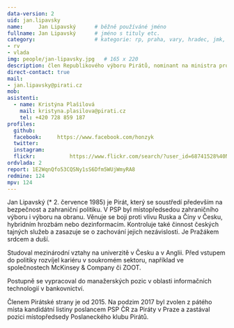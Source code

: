```yaml
---
data-version: 2
uid: jan.lipavsky
name:     Jan Lipavský  	# běžně používáné jméno
fullname: Jan Lipavský  	# jméno s tituly etc.
category:                 	# kategorie: rp, praha, vary, hradec, jmk, senat
- rv
- vlada
img: people/jan-lipavsky.jpg   # 165 x 220
description: člen Republikového výboru Pirátů, nominant na ministra pro Zahraniční věci             	# kratký popis, max 160 znaků
direct-contact: true
mail:
- jan.lipavsky@pirati.cz
mob:	  
asistenti:
  - name: Kristýna Plašilová
    mail: kristyna.plasilova@pirati.cz
    tel: +420 728 859 187 
profiles:
  github:       
  facebook:     https://www.facebook.com/honzyk
  twitter: 	
  instagram:    
  flickr:		    https://www.flickr.com/search/?user_id=68741528%40N03&sort=date-taken-desc&text=jan%20lipavsk%C3%BD&view_all=1
ordvlada: 2
report: 1E2WqnQfo53CQSNy1sS6Dfm5WUjWmyRA8
redmine: 124
mpv: 124
---
```


Jan Lipavský (* 2. července 1985) je Pirát, který se soustředí především na bezpečnost a zahraniční politiku. V PSP byl místopředsedou zahraničního výboru i výboru na obranu. Věnuje se boji proti vlivu Ruska a Číny v Česku, hybridním hrozbám nebo dezinformacím. Kontroluje také činnost českých tajných služeb a zasazuje se o zachování jejich nezávislosti. Je Pražákem srdcem a duší.

Studoval mezinárodní vztahy na univerzitě v Česku a v Anglii. Před vstupem do politiky rozvíjel kariéru v soukromém sektoru, například ve společnostech McKinsey & Company či ZOOT.

Postupně se vypracoval do manažerských pozic v oblasti informačních technologií v bankovnictví.

Členem Pirátské strany je od 2015. Na podzim 2017 byl zvolen z pátého místa kandidátní listiny poslancem PSP ČR za Piráty v Praze a zastával pozici místopředsedy Poslaneckého klubu Pirátů.

